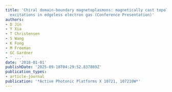 ```yaml
---
title: 'Chiral domain-boundary magnetoplasmons: magnetically cast topological edge
  excitations in edgeless electron gas (Conference Presentation)'
authors:
- D Jin
- Y Xia
- T Christensen
- S Wang
- K Fong
- M Freeman
- GC Gardner
- ' ...'
date: '2018-01-01'
publishDate: '2025-09-18T04:29:52.837889Z'
publication_types:
- article-journal
publication: '*Active Photonic Platforms X 10721, 107210W*'
---
```


